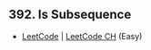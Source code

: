 ## 392. Is Subsequence

-  [LeetCode](https://leetcode.com/problems/is-subsequence/) | [LeetCode CH](https://leetcode.cn/problems/is-subsequence/) (Easy)
